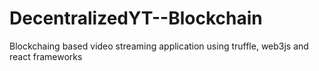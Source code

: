 # DecentralizedYT--Blockchain
Blockchaing based video streaming application using truffle, web3js and react frameworks
